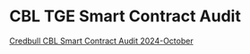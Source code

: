 # CBL TGE Smart Contract Audit

[Credbull CBL Smart Contract Audit 2024-October](./Hacken_Credbull_%5BSCA%5D%20Credbull%20_%20Credbull-DeFi%20_%20Oct2024_P-2024-1316_1_20241023%2014_58.pdf)
